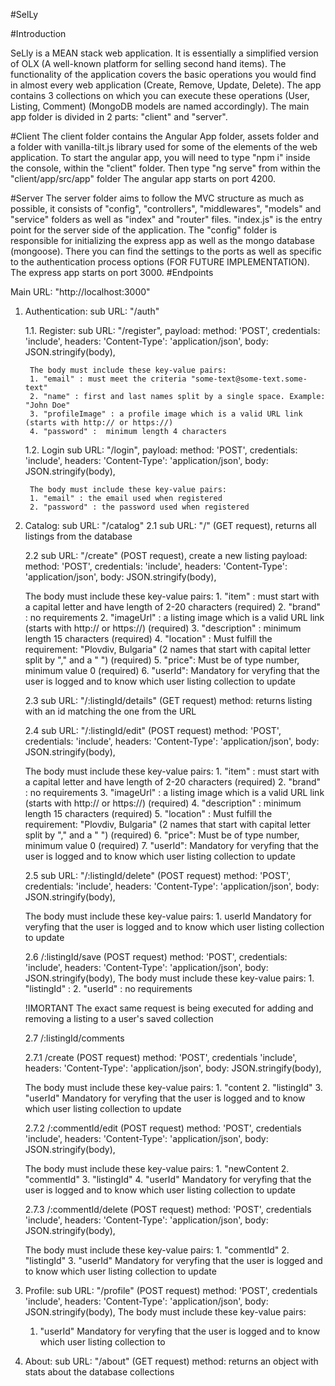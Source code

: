 #SelLy

#Introduction

SeLly is a MEAN stack web application. It is essentially a simplified version of OLX (A well-known platform for selling second hand items). The functionality of the application covers the basic operations you would find in almost every web application (Create, Remove, Update, Delete). The app contains 3 collections on which you can execute these operations (User, Listing, Comment) (MongoDB models are named accordingly). The main app folder is divided in 2 parts: "client" and "server".

#Client
The client folder contains the Angular App folder, assets folder and a folder with vanilla-tilt.js library used for some of the elements of the web application. To start the angular app, you will need to type "npm i" inside the console, within the "client" folder. Then type "ng serve" from within the "client/app/src/app" folder The angular app starts on port 4200.

#Server
The server folder aims to follow the MVC structure as much as possible, it consists of "config", "controllers", "middlewares", "models" and "service" folders as well as "index" and "router" files. "index.js" is the entry point for the server side of the application. The "config" folder is responsible for initializing the express app as well as the mongo database (mongoose). There you can find the settings to the ports as well as specific to the authentication process options (FOR FUTURE IMPLEMENTATION). The express app starts on port 3000.
#Endpoints

Main URL: "http://localhost:3000"

1. Authentication: sub URL: "/auth"

    1.1. Register: sub URL: "/register", payload: method: 'POST', credentials: 'include', headers: 'Content-Type': 'application/json', body: JSON.stringify(body),

        The body must include these key-value pairs:
        1. "email" : must meet the criteria "some-text@some-text.some-text"
        2. "name" : first and last names split by a single space. Example: "John Doe"
        3. "profileImage" : a profile image which is a valid URL link (starts with http:// or https://)
        4. "password" :  minimum length 4 characters

    1.2. Login sub URL: "/login", payload: method: 'POST', credentials: 'include', headers: 'Content-Type': 'application/json', body: JSON.stringify(body),

        The body must include these key-value pairs:
        1. "email" : the email used when registered
        2. "password" : the password used when registered 

2. Catalog: sub URL: "/catalog"
    2.1 sub URL: "/" (GET request), returns all listings from the database

    2.2 sub URL: "/create" (POST request), create a new listing
    payload: method: 'POST', credentials: 'include', headers: 'Content-Type': 'application/json', body: JSON.stringify(body),

     The body must include these key-value pairs:
        1. "item" : must start with a capital letter and have length of 2-20 characters (required)
        2. "brand" : no requirements
        2. "imageUrl" : a listing image which is a valid URL link (starts with http:// or https://) (required)
        3. "description" : minimum length 15 characters (required)
        4. "location" : Must fulfill the requirement: "Plovdiv, Bulgaria" (2 names that start with capital letter split by "," and a " ") (required)
        5. "price": Must be of type number, minimum value 0 (required)
        6. "userId": Mandatory for veryfing that the user is logged and to know which user listing collection to update

    2.3 sub URL: "/:listingId/details" (GET request) method: returns listing with an id matching the one from the URL

    2.4 sub URL: "/:listingId/edit" (POST request) method: 'POST', credentials: 'include', headers: 'Content-Type': 'application/json', body: JSON.stringify(body),

     The body must include these key-value pairs:
        1. "item" : must start with a capital letter and have length of 2-20 characters (required)
        2. "brand" : no requirements
        3. "imageUrl" : a listing image which is a valid URL link (starts with http:// or https://) (required)
        4. "description" : minimum length 15 characters (required)
        5. "location" : Must fulfill the requirement: "Plovdiv, Bulgaria" (2 names that start with capital letter split by "," and a " ") (required)
        6. "price": Must be of type number, minimum value 0 (required)
        7. "userId": Mandatory for veryfing that the user is logged and to know which user listing collection to update

    2.5 sub URL: "/:listingId/delete" (POST request) method: 'POST', credentials: 'include', headers: 'Content-Type': 'application/json', body: JSON.stringify(body),

     The body must include these key-value pairs:
        1. userId Mandatory for veryfing that the user is logged and to know which user listing collection to update

    2.6 /:listingId/save (POST request) method: 'POST', credentials: 'include', headers: 'Content-Type': 'application/json', body: JSON.stringify(body),
       The body must include these key-value pairs:
        1. "listingId" :
        2. "userId" : no requirements

    !IMORTANT The exact same request is being executed for adding and removing a listing to a user's saved collection

    2.7 /:listingId/comments

      2.7.1 /create (POST request) method: 'POST', credentials 'include', headers: 'Content-Type': 'application/json', body: JSON.stringify(body),

     The body must include these key-value pairs:
        1. "content
        2. "listingId"
        3. "userId" Mandatory for veryfing that the user is logged and to know which user listing collection to update

    2.7.2 /:commentId/edit (POST request) method: 'POST', credentials 'include', headers: 'Content-Type': 'application/json', body: JSON.stringify(body),

     The body must include these key-value pairs:
        1. "newContent
        2. "commentId"
        3. "listingId"
        4. "userId" Mandatory for veryfing that the user is logged and to know which user listing collection to update

    2.7.3 /:commentId/delete (POST request) method: 'POST', credentials 'include', headers: 'Content-Type': 'application/json', body: JSON.stringify(body),

     The body must include these key-value pairs:
        1. "commentId"
        2. "listingId"
        3. "userId" Mandatory for veryfing that the user is logged and to know which user listing collection to update

3. Profile: sub URL: "/profile" (POST request) method: 'POST', credentials 'include', headers: 'Content-Type': 'application/json', body: JSON.stringify(body),
The body must include these key-value pairs:
    1. "userId" Mandatory for veryfing that the user is logged and to know which user listing collection to 
    
4. About: sub URL: "/about" (GET request) method: returns an object with stats about the database collections
